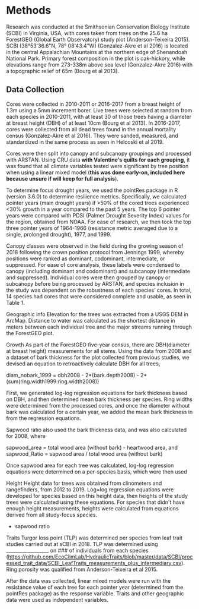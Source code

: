 # Methods

Research was conducted at the Smithsonian Conservation Biology Institute (SCBI) in Virginia, USA, with cores taken from trees on the 25.6 ha ForestGEO (Global Earth Observatory) study plot (Anderson-Teixeira 2015). SCBI (38°53'36.6"N, 78° 08'43.4"W) (Gonzalez-Akre et al 2016) is located in the central Appalachian Mountains at the northern edge of Shenandoah National Park. Primary forest composition in the plot is oak-hickory, while elevations range from 273-338m above sea level (Gonzalez-Akre 2016) with a topographic relief of 65m (Bourg et al 2013).

## Data Collection
Cores were collected in 2010-2011 or 2016-2017 from a breast height of 1.3m using a 5mm increment borer. Live trees were selected at random from each species in 2010-2011, with at least 30 of those trees having a diameter at breast height (DBH) of at least 10cm (Bourg et al 2013). In 2016-2017, cores were collected from all dead trees found in the annual mortality census (Gonzalez-Akre et al 2016). They were sanded, measured, and standardized in the same process as seen in Helcoski et al 2019.

Cores were then split into canopy and subcanopy groupings and processed with ARSTAN. Using CRU data **with Valentine's quilts for each grouping**, it was found that all climate variables tested were significant by tree position when using a linear mixed model (**this was done early-on, included here because unsure if will keep for full analysis**).

To determine focus drought years, we used the pointRes package in R (version 3.6.0) to determine resilience metrics. Specifically, we calculated pointer years (main drought years) if >50% of the cored trees experienced <30% growth in a year compared to the past 5 years. The top 6 pointer years were compared with PDSI (Palmer Drought Severity Index) values for the region, obtained from NOAA. For ease of research, we then took the top three pointer years of 1964-1966 (resistance metric averaged due to a single, prolonged drought), 1977, and 1999.

Canopy classes were observed in the field during the growing season of 2018 following the crown position protocol from Jennings 1999, whereby positions were ranked as dominant, codominant, intermediate, or suppressed. For ease of core analysis, these labels were condensed to canopy (including dominant and codominant) and subcanopy (intermediate and suppressed). Individual cores were then grouped by canopy or subcanopy before being processed by ARSTAN, and species inclusion in the study was dependent on the robustness of each species’ cores. In total, 14 species had cores that were considered complete and usable, as seen in Table 1.

Geographic info
Elevation for the trees was extracted from a USGS DEM in ArcMap. Distance to water was calculated as the shortest distance in meters between each individual tree and the major streams running through the ForestGEO plot.

Growth
As part of the ForestGEO five-year census, there are DBH(diameter at breast height) measurements for all stems. Using the data from 2008 and a dataset of bark thickness for the plot collected from previous studies, we devised an equation to retroactively calculate DBH for all trees,

diam_nobark_1999 = dbh2008 - 2*(bark.depth2008) - 2*(sum(ring.width1999:ring.width2008))

First, we generated log-log regression equations for bark thickness based on DBH, and then determined mean bark thickness per species. Ring widths were determined from the processed cores, and once the diameter without bark was calculated for a certain year, we added the mean bark thickness in from the regression equations.

Sapwood ratio also used the bark thickness data, and was also calculated for 2008, where

sapwood_area = total wood area (without bark) - heartwood area, and
sapwood_Ratio = sapwood area / total wood area (without bark)

Once sapwood area for each tree was calculated, log-log regression equations were determined on a per-species basis, which were then used 

Height
Height data for trees was obtained from clinometers and rangefinders, from 2012 to 2019. Log=log regression equations were developed for species based on this height data, then heights of the study trees were calculated using these equations. For species that didn't have enough height measurements, heights were calculated from equations derived from all study-focus species.  

- sapwood ratio

Traits
Turgor loss point (TLP) was determined per species from leaf trait studies carried out at sCBI in 2018. TLP was determined using __________________ on ### of individuals from each species (https://github.com/EcoClimLab/HydraulicTraits/blob/master/data/SCBI/processed_trait_data/SCBI_LeafTraits_measurements_plus_intermediary.csv).  Ring porosity was qualified from Anderson-Teixeira et al 2015.

After the data was collected, linear mixed models were run with the resistance value of each tree for each pointer year (determined from the pointRes package) as the response variable. Traits and other geographic data were used as independent variables.
